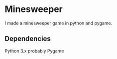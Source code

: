 # Minesweeper
I made a minesweeper game in python and pygame.

## Dependencies
Python 3.x probably
Pygame
